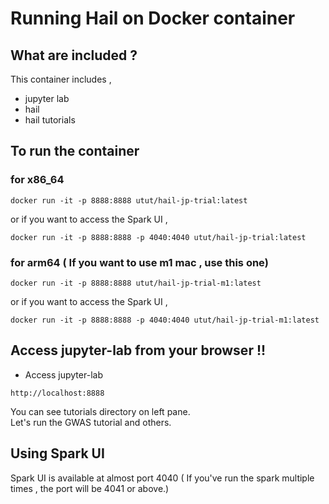 # Running Hail on Docker container

## What are included ?
This container includes ,  
- jupyter lab
- hail
- hail tutorials

## To run the container
### for x86_64 
```
docker run -it -p 8888:8888 utut/hail-jp-trial:latest
```
or if you want to access the Spark UI , 
```
docker run -it -p 8888:8888 -p 4040:4040 utut/hail-jp-trial:latest
```

### for arm64 ( If you want to use m1 mac , use this one)
```
docker run -it -p 8888:8888 utut/hail-jp-trial-m1:latest
```
or if you want to access the Spark UI ,
```
docker run -it -p 8888:8888 -p 4040:4040 utut/hail-jp-trial-m1:latest
```

## Access jupyter-lab from your browser !!
- Access jupyter-lab
```
http://localhost:8888
```

You can see tutorials directory on left pane.  
Let's run the GWAS tutorial and others.


## Using Spark UI
Spark UI is available at almost port 4040 ( If you've run the spark multiple times , the port will be 4041 or above.)  

